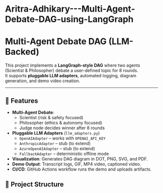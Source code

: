 # Aritra-Adhikary---Multi-Agent-Debate-DAG-using-LangGraph

# Multi-Agent Debate DAG (LLM-Backed)

This project implements a **LangGraph-style DAG** where two agents (Scientist & Philosopher) debate a user-defined topic for 8 rounds.  
It supports **pluggable LLM adapters**, automated logging, diagram generation, and demo video creation.

---

## 🚀 Features
- **Multi-Agent Debate**:  
  - Scientist (risk & safety focused)  
  - Philosopher (ethics & autonomy focused)  
  - Judge node decides winner after 8 rounds
- **Pluggable LLM Adapters** (`llm_adapters.py`)  
  - `OpenAIAdapter` – works with `OPENAI_API_KEY`  
  - `AnthropicAdapter` – stub (to extend)  
  - `AzureOpenAIAdapter` – stub (to extend)  
  - `FallbackAdapter` – deterministic offline mode
- **Visualization**: Generates DAG diagram in DOT, PNG, SVG, and PDF.  
- **Demo Output**: Transcript logs, GIF, MP4 video, captioned video.  
- **CI/CD**: GitHub Actions workflow runs the demo and uploads artifacts. 
## 📂 Project Structure
